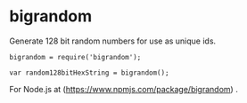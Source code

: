 # bigrandom
Generate 128 bit random numbers for use as unique ids.

```
bigrandom = require('bigrandom');

var random128bitHexString = bigrandom();
```

For Node.js at (https://www.npmjs.com/package/bigrandom) .


